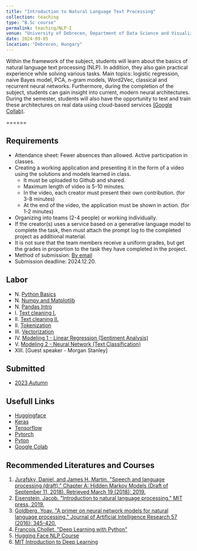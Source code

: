 ```yaml
---
title: "Introduction to Natural Language Text Processing"
collection: teaching
type: "B.Sc course"
permalink: teaching/NLP-I
venue: "University of Debrecen, Department of Data Science and Visualization"
date: 2024-09-05
location: "Debrecen, Hungary"
---
```


Within the framework of the subject, students will learn about the basics of natural language text processing (NLP). In addition, they also gain practical experience while solving various tasks. Main topics: logistic regression, naive Bayes model, PCA, n-gram models, Word2Vec, classical and recurrent neural networks. Furthermore, during the completion of the subject, students can gain insight into current, modern neural architectures. During the semester, students will also have the opportunity to test and train these architectures on real data using cloud-based services [(Google Collab)](https://colab.google/).

======

## Requirements

- Attendance sheet: Fewer absences than allowed. Active participation in classes.
- Creating a working application and presenting it in the form of a video using the solutions and models learned in class.
     - It must be uploaded to Github and shared.
     - Maximum length of video is 5-10 minutes.
     - In the video, each creator must present their own contribution. (for 3-8 minutes)
     - At the end of the video, the application must be shown in action. (for 1-2 minutes)
- Organizing into teams (2-4 people) or working individually.
- If the creator(s) uses a service based on a generative language model to complete the task, then must attach the prompt log to the completed project as additional material.
- It is not sure that the team members receive a uniform grades, but get the grades in proportion to the task they have completed in the project.
- Method of submission: [By email](mailto:lakatos.robert@inf.unideb.hu)
- Submission deadline: 2024.12.20.

## Labor

- N.    [Python Basics](../materials/NLP-I/labor/N-python)
- N.    [Numpy and Matplotlib](../materials/NLP-I/labor/N-numpy-and-matplotlib)
- N.    [Pandas Intro](../materials/NLP-I/labor/N-pandas)
- I.    [Text cleaning I.](../materials/NLP-I/labor/I-text-cleaning-I)
- II.   [Text cleaning II.](../materials/NLP-I/labor/II-text-cleaning-II)
- II.   [Tokenization](../materials/NLP-I/labor/II-tokenization)
- III.  [Vectorization](../materials/NLP-I/labor/III-vectorization)
- IV.   [Modeling 1 - Linear Regression (Sentiment Analysis)](../materials/NLP-I/labor/IV-linear-regression)
- V.   [Modeling 2 - Neural Network (Text Classification)](../materials/NLP-I/labor/V-neural-network)
- XIII. [Guest speaker - Morgan Stanley]

## Submitted

- [2023 Autumn](../materials/NLP-I/submitted/2023-2)

## Usefull Links

- [Huggingface](https://huggingface.co/)
- [Keras](https://keras.io/)
- [Tensorflow](https://www.tensorflow.org/)
- [Pytorch](https://pytorch.org/)
- [Pyton](https://www.python.org/)
- [Google Colab](https://colab.google/)

## Recommended Literatures and Courses

1. [Jurafsky, Daniel, and James H. Martin. "Speech and language processing (draft)." Chapter A: Hidden Markov Models (Draft of September 11, 2018). Retrieved March 19 (2018): 2019.](https://ms.b-ok.xyz/book/3560643/4a6ab2)
2. [Eisenstein, Jacob. "Introduction to natural language processing." MIT press, 2019.](https://mitpress.mit.edu/9780262042840/introduction-to-natural-language-processing/)
3. [Goldberg, Yoav. "A primer on neural network models for natural language processing." Journal of Artificial Intelligence Research 57 (2016): 345-420.](https://arxiv.org/pdf/1510.00726.pdf)
4. [Francois Chollet. "Deep Learning with Python"](https://www.amazon.com/Deep-Learning-Python-Francois-Chollet/dp/1617294438)
5. [Hugging Face NLP Course](https://huggingface.co/learn/nlp-course/chapter0/1?fw=pt)
6. [MIT Introduction to Deep Learning](http://introtodeeplearning.com/)